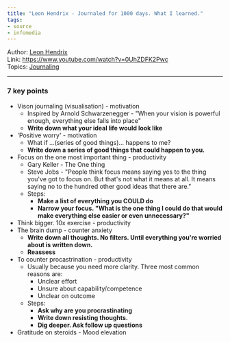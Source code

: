 ```yaml
---
title: "Leon Hendrix - Journaled for 1000 days. What I learned."
tags:
- source
- infomedia
---
```


Author: [Leon Hendrix](Authors/Leon%20Hendrix.md)  
Link: https://www.youtube.com/watch?v=0UhZDFK2Pwc  
Topics: [Journaling](Topics/Journaling.md)  

---

### 7 key points
- Vison journaling  (visualisation) - motivation
    - Inspired by Arnold Schwarzenegger - "When your vision is powerful enough, everything else falls into place"
    - **Write down what your ideal life would look like**
- 'Positive worry' - motivation
    - What if ...(series of good things)... happens to me?
    - **Write down a series of good things that could happen to you.**
- Focus on the one most important thing - productivity
    - Gary Keller - The One thing
    - Steve Jobs - "People think focus means saying yes to the thing you've got to focus on. But that's not what it means at all. It means saying no to the hundred other good ideas that there are."
    - Steps:
        - **Make a list of everything you COULD do**
        - **Narrow your focus. "What is the one thing I could do that would make everything else easier or even unnecessary?"**
- Think bigger. 10x exercise - productivity
- The brain dump - counter anxiety
    - **Write down all thoughts. No filters. Until everything you're worried about is written down.**
    - **Reassess**
- To counter procastrination - productivity
    - Usually because you need more clarity. Three most common reasons are:
        - Unclear effort
        - Unsure about capability/competence
        - Unclear on outcome
    - Steps:
        - **Ask why are you procrastinating**
        - **Write down resisting thoughts.**
        - **Dig deeper. Ask follow up questions**
- Gratitude on steroids - Mood elevation
